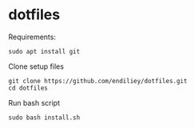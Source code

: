 # dotfiles

Requirements:
```
sudo apt install git
```

Clone setup files

```
git clone https://github.com/endiliey/dotfiles.git
cd dotfiles
```

Run bash script
```
sudo bash install.sh
```
